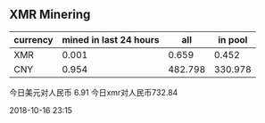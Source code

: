 ## XMR Minering

|currency|mined in last 24 hours|all|in pool|
|---|---|---|---|
|XMR|0.001|0.659|0.452|
|CNY|0.954|482.798|330.978|

今日美元对人民币 6.91	今日xmr对人民币732.84


2018-10-16 23:15
